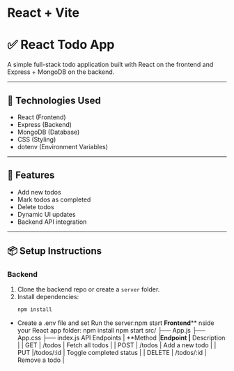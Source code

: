 # React + Vite
# ✅ React Todo App

A simple full-stack todo application built with React on the frontend and Express + MongoDB on the backend.

---

## 🔧 Technologies Used
- React (Frontend)
- Express (Backend)
- MongoDB (Database)
- CSS (Styling)
- dotenv (Environment Variables)

---

## 🚀 Features
- Add new todos
- Mark todos as completed
- Delete todos
- Dynamic UI updates
- Backend API integration

---

## 📦 Setup Instructions

### Backend
1. Clone the backend repo or create a `server` folder.
2. Install dependencies:
   ```bash
   npm install
 - Create a .env file and set
Run the server:npm start
****Frontend******
nside your React app folder:
npm install
npm start
src/
├── App.js
├── App.css
├── index.js
API Endpoints
| **Method |**Endpoint |** Description | 
| GET     | /todos         | Fetch all todos | 
| POST    | /todos        | Add a new todo | 
| PUT    |/todos/:id     | Toggle completed status | 
| DELETE | /todos/:id  | Remove a todo | 

